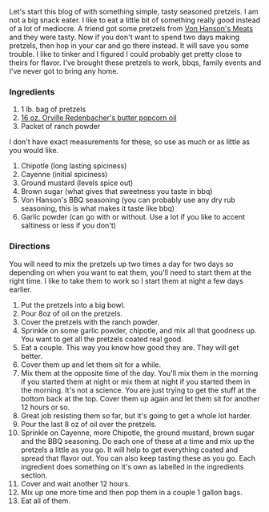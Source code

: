 Let's start this blog of with something simple, tasty seasoned pretzels. I am not a big snack eater. I like to eat a little bit of something really good instead of a lot of mediocre. A friend got some pretzels from [Von Hanson's Meats](https://vonhansons.com/) and they were tasty. Now if you don't want to spend two days making pretzels, then hop in your car and go there instead. It will save you some trouble. I like to tinker and I figured I could probably get pretty close to theirs for flavor. I've brought these pretzels to work, bbqs, family events and I've never got to bring any home. 

### Ingredients

1. 1 lb. bag of pretzels
1. [16 oz. Orville Redenbacher's butter popcorn oil](https://www.target.com/p/orville-redenbacher-vegetable-oil-16oz/-/A-52302100)
1. Packet of ranch powder

I don't have exact measurements for these, so use as much or as little as you would like.

1. Chipotle (long lasting spiciness)
1. Cayenne (initial spiciness)
1. Ground mustard (levels spice out)
1. Brown sugar (what gives that sweetness you taste in bbq)
1. Von Hanson's BBQ seasoning (you can probably use any dry rub seasoning, this is what makes it taste like bbq)
1. Garlic powder (can go with or without. Use a lot if you like to accent saltiness or less if you don't)

### Directions

You will need to mix the pretzels up two times a day for two days so depending on when you want to eat them, you'll need to start them at the right time. I like to take them to work so I start them at night a few days earlier.

1. Put the pretzels into a big bowl.
1. Pour 8oz of oil on the pretzels.
1. Cover the pretzels with the ranch powder.
1. Sprinkle on some garlic powder, chipotle, and mix all that goodness up. You want to get all the pretzels coated real good.
1. Eat a couple. This way you know how good they are. They will get better.
1. Cover them up and let them sit for a while. 
1. Mix them at the opposite time of the day. You'll mix them in the morning if you started them at night or mix them at night if you started them in the morning. It's not a science. You are just trying to get the stuff at the bottom back at the top. Cover them up again and let them sit for another 12 hours or so.
1. Great job resisting them so far, but it's going to get a whole lot harder.
1. Pour the last 8 oz of oil over the pretzels. 
1. Sprinkle on Cayenne, more Chipotle, the ground mustard, brown sugar and the BBQ seasoning. Do each one of these at a time and mix up the pretzels a little as you go. It will help to get everything coated and spread that flavor out. You can also keep tasting these as you go. Each ingredient does something on it's own as labelled in the ingredients section.
1. Cover and wait another 12 hours.
1. Mix up one more time and then pop them in a couple 1 gallon bags.
1. Eat all of them.
